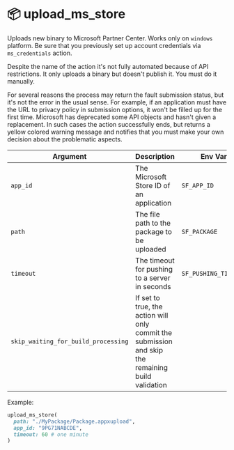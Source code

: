 # 📦 upload_ms_store

Uploads new binary to Microsoft Partner Center. Works only on `windows` platform.
Be sure that you previously set up account credentials via `ms_credentials` action.

Despite the name of the action it's not fully automated because of API restrictions. It only uploads a binary but doesn't publish it.
You must do it manually.

For several reasons the process may return the fault submission status, but it's not the error in the usual sense.
For example, if an application must have the URL to privacy policy in submission options, it won't be filled up for 
the first time. Microsoft has deprecated some API objects and hasn't given a replacement. In such cases
the action successfully ends, but returns a yellow colored warning message and notifies that you must make your own decision about the
problematic aspects.  

| Argument                            | Description                                                                                        | Env Var              | Default |
|-------------------------------------|----------------------------------------------------------------------------------------------------|----------------------|--------:|
| `app_id`                            | The Microsoft Store ID of an application                                                           | `SF_APP_ID`          |         |
| `path`                              | The file path to the package to be uploaded                                                        | `SF_PACKAGE`         |         |
| `timeout`                           | The timeout for pushing to a server in seconds                                                     | `SF_PUSHING_TIMEOUT` |       0 |
| `skip_waiting_for_build_processing` | If set to true, the action will only commit the submission and skip the remaining build validation |                      |   false |

Example:

```ruby
upload_ms_store(
  path: "./MyPackage/Package.appxupload",
  app_id: "9PG71NABCDE",
  timeout: 60 # one minute
)
```